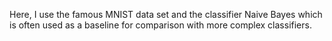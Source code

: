 Here, I use the famous MNIST data set and the classifier Naive Bayes which is often used as a baseline for comparison with more complex classifiers. 
